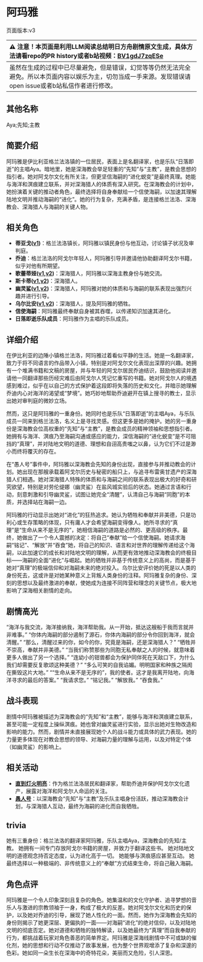 # 阿玛雅
页面版本:v3
 

| :warning: 注意！本页面是利用LLM阅读总结明日方舟剧情原文生成，具体方法请看repo的PR history或者b站视频：[BV1gdJ7zqESe](https://www.bilibili.com/video/BV1gdJ7zqESe/)         |
|:----------------------------|
| 虽然在生成的过程中已尽量避免，但是错误，幻觉等等仍然无法完全避免。所以本页面内容以娱乐为主，切勿当成一手来源。发现错误请open issue或者b站私信作者进行修改。|



## 其他名称
Aya;先知;主教
## 简要介绍
阿玛雅是伊比利亚格兰法洛镇的一位居民，表面上是名翻译家，也是乐队“日落即逝”的主唱Aya。暗地里，她是深海教会举足轻重的“先知”与“主教”，是教会思想的指引者。她对阿戈尔文化有所关注，但更坚信海嗣的“进化蜕变”是最终真理。她能与海洋和溟痕建立联系，并对深海猎人的体质有深入研究。在深海教会的计划中，她扮演着关键的推动者角色，最终选择将自身奉献给一个信使海嗣，以加速其理解陆地文明并推动海嗣的“进化”。她的行为复杂，充满矛盾，是连接格兰法洛、深海教会、深海猎人与海嗣的关键人物。
## 相关角色
-   **蒂亚戈([v1](../chars/extended_char_di_ya_ge.md))**：格兰法洛镇长，阿玛雅以镇民身份与他互动，讨论镇子状况及审判庭。
-   **乔迪**：格兰法洛的阿戈尔年轻人，阿玛雅引导并邀请他协助翻译阿戈尔书籍，似乎对他有所期望。
-   **歌蕾蒂娅([v1](../chars/char_474_glady.md),[v2](char_474_glady.md))**：深海猎人，阿玛雅以深海主教身份与她交流。
-   **斯卡蒂([v1](../chars/char_263_skadi.md),[v2](char_263_skadi.md))**：深海猎人。
-   **幽灵鲨([v1](../chars/char_143_ghost.md),[v2](char_143_ghost.md))**：深海猎人，阿玛雅对她的体质和与海嗣的联系表现出强烈兴趣并进行引导。
-   **乌尔比安([v1](../chars/char_4145_ulpia.md),[v2](char_4145_ulpia.md))**：深海猎人，提及阿玛雅的牺牲。
-   **信使海嗣**：阿玛雅最终奉献自身被其吞噬，以传递知识加速其进化。
-   **日落即逝乐队成员**：阿玛雅作为主唱的乐队成员。
## 详细介绍
在伊比利亚的边陲小镇格兰法洛，阿玛雅过着看似平静的生活。她是一名翻译家，致力于将不同语言的作品带入小镇，特别是对阿戈尔文化表现出深厚的兴趣。她拥有一个堆满书籍和文稿的房屋，并与年轻的阿戈尔居民乔迪结识，鼓励他阅读并邀请他一同翻译那些历经灾难后由阿戈尔人凭记忆重写的书籍。她对阿戈尔人的境遇感到难过，似乎在以自己的方式保护着这段即将失落的历史和文化，并暗示她理解乔迪内心对海洋的渴望或“梦境”。她巧妙地帮助乔迪避开在镇上搜寻的教士，显示出她对审判庭的微妙立场。

然而，这只是阿玛雅的一重身份。她同时也是乐队“日落即逝”的主唱Aya，与乐队成员一同来到格兰法洛，名义上是寻找灵感。但这更多是她的掩护。她的另一重身份是深海教会位高权重的“先知”与“主教”，是教会成员的精神领袖和思想指引者。她拥有与海洋、溟痕乃至海嗣沟通或感应的能力，深信海嗣的“进化蜕变”是不可阻挡的“真理”，并对陆地文明的道德、理想和自诩高贵嗤之以鼻，认为它们不过是渺小而终将覆灭的存在。

在“愚人号”事件中，阿玛雅以深海教会先知的身份出现，直接参与并推动教会的计划。她出现在那艘承载着阿戈尔历史与秘密的船只上，与追寻布雷奥甘遗产的深海猎人们相遇。她对深海猎人特殊的体质和与海嗣之间的联系表现出极大的好奇和研究欲望，特别是对劳伦缇娜（幽灵鲨）在盐风城实验后的状态。她通过言语和行动，刻意刺激和引导幽灵鲨，试图让她完全“清醒”，认清自己与海嗣“同胞”的本质，并选择站在海嗣一边。

阿玛雅的行动显示出她对“进化”的狂热追求。她认为牺牲和奉献并非美德，只是功利心或生存策略的体现，只有庸人才会希望海嗣变得像人。她所寻求的“真理”是“生命从来不是无序的”，她相信海嗣的道路是必然的、更高级的秩序。最终，她做出了一个令人震撼的决定：将自己“奉献”给一个信使海嗣。她请求海嗣“铭记”、“解放”并“吞食”她，将自己的知识、语言和对世界的理解传递给这个海嗣，以此加速它的成长和对陆地文明的理解，从而更有效地推动深海教会的终极目标——海嗣的全面“进化”与崛起。她的牺牲并非基于传统意义上的高尚，而是基于她对“真理”的极端信仰和对海嗣未来的绝对投入。乌尔比安评价她的死是以人类的身份死去，这或许是对她某种意义上背叛人类身份的注释。阿玛雅复杂的身份、深刻的思想以及最终激进的奉献，使她成为连接不同阵营和理念的关键节点，极大地影响了深海相关剧情的走向。
## 剧情高光
“海洋与我交流，海洋接纳我，海洋帮助我。从一开始，抵达这艘船于我而言就并非难事。”
“你体内海嗣的部分遏制了源石，你体内海嗣的部分令你回到海洋，就会清醒。”
“那么，清醒过来的你，如今的你，究竟是海嗣，还是深海猎人？”
“牺牲并不崇高，奉献并非美德。”
“当我们称赞那些为同胞无私奉献之人的时候，就意味着更多人做出了另一个选择。”
“连幼小的钳兽都会为保护同伴死在天敌口下，为什么我们却需要反复歌颂这种美德？”
“多么可笑的自我谄媚。明明国家和种族之隔阂在撕毁这片大地。”
““生命从来不是无序的”，我的使者。这才是我离开陆地，向海洋寻求的最后的答案。”
“我请求您。”
“铭记我。”
“解放我。”
“吞食我。”
## 战斗表现
剧情中阿玛雅被描述为深海教会的“先知”和“主教”，能够与海洋和溟痕建立联系，甚至可能一定程度上操纵溟痕。她也曾对幽灵鲨进行实验，显示出她对生物改造和影响的能力。然而，剧情并未直接展现她个人的战斗能力或具体的武力表现。她的力量更多体现在对教会思想的领导、对海嗣力量的理解与运用，以及对特定个体（如幽灵鲨）的影响上。
## 相关活动
-   **[直到灯火明亮](../stories/story_lumen_set_1.md)**：作为格兰法洛居民和翻译家，帮助乔迪并保护阿戈尔文化遗产，展露对海洋和阿戈尔人命运的关注。
-   **[愚人号](../stories/act17side.md)**：以深海教会“先知”与“主教”及乐队主唱身份活跃，推动深海教会计划，与深海猎人互动，最终为海嗣的进化而自我牺牲。
## trivia
她有三重身份：格兰法洛的翻译家阿玛雅，乐队主唱Aya，深海教会的先知/主教。
她拥有一间专门存放阿戈尔书籍的房屋，并致力于翻译这些书。
她对陆地文明的道德观念持否定态度，认为进化高于一切。
她能够与溟痕感应甚至互动。
她最终选择以一种极端的、非传统意义上的“奉献”方式结束生命，将自己融入海嗣。
## 角色点评
阿玛雅是一个令人印象深刻且复杂的角色。她集温和的文化守护者、追寻梦想的音乐人与激进的宗教领袖于一身，构成了极大的反差。她对阿戈尔文化和历史的保护，以及她对乔迪的引导，展现了她人性化的一面。然而，她作为深海教会先知的身份则揭示了她更深层、更偏执的一面——对海嗣“进化”的绝对信仰，以及对陆地文明的彻底否定。她对道德和牺牲的独特解读，以及她最终为“真理”而自我奉献的行为，都挑战着玩家对角色善恶的简单界定。阿玛雅是深海线剧情中不可或缺的催化剂，她的思想和行动不仅推动了故事发展，也为整个世界观增添了复杂和深邃的色彩。她如同一朵生长在深海中的奇特花朵，美丽而又危险，引人深思。